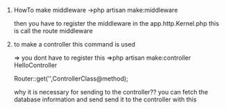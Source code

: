 1) HowTo make middleware
    ->php artisan make:middleware <middlewarename>

    then you have to register the middleware
    in the app.http.Kernel.php
    this is call the route middleware

2) to make a controller this command is used

    => you dont have to register this
    =>php artisan make:controller HelloController

    Router::get('<url>',ControllerClass@method);

    why it is necessary for sending to the controller??
    you can fetch the database information
    and send send it to the controller with this

